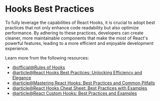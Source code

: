 # Hooks Best Practices

To fully leverage the capabilities of React Hooks, it is crucial to adopt best practices that not only enhance code readability but also optimize performance. By adhering to these practices, developers can create cleaner, more maintainable components that make the most of React's powerful features, leading to a more efficient and enjoyable development experience.

Learn more from the following resources:

- [@official@Rules of Hooks](https://react.dev/reference/rules/rules-of-hooks/)
- [@article@React Hooks Best Practices: Unlocking Efficiency and Elegance](https://medium.com/womenintechnology/react-hooks-best-practices-unlocking-efficiency-and-elegance-da23f7e1418a)
- [@article@Mastering React Hooks: Best Practices and Common Pitfalls](https://dev.to/codesensei/mastering-react-hooks-best-practices-and-common-pitfalls-3d9i)
- [@article@React Hooks Cheat Sheet: Best Practices with Examples](https://blog.logrocket.com/react-hooks-cheat-sheet-solutions-common-problems/)
- [@article@React Custom Hooks: Best Practices and Examples](https://utopia-insights.dev/react-custom-hooks-best-practices-and-examples/)